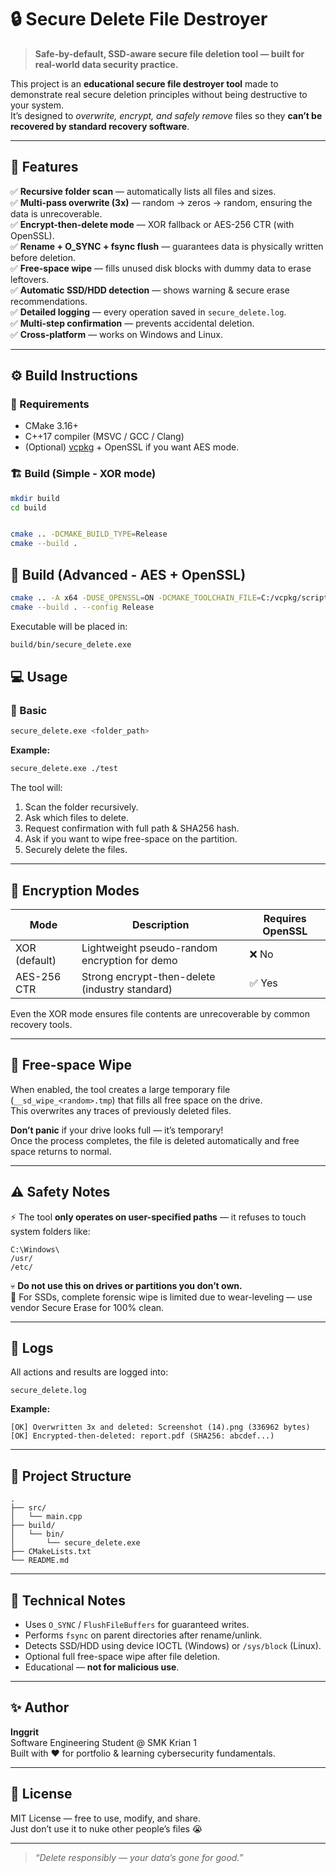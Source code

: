 # 🔒 Secure Delete File Destroyer

> **Safe-by-default, SSD-aware secure file deletion tool — built for real-world data security practice.**

This project is an **educational secure file destroyer tool** made to demonstrate real secure deletion principles without being destructive to your system.  
It’s designed to *overwrite, encrypt, and safely remove* files so they **can’t be recovered by standard recovery software**.

---

## 🚀 Features

✅ **Recursive folder scan** — automatically lists all files and sizes.  
✅ **Multi-pass overwrite (3x)** — random → zeros → random, ensuring the data is unrecoverable.  
✅ **Encrypt-then-delete mode** — XOR fallback or AES-256 CTR (with OpenSSL).  
✅ **Rename + O_SYNC + fsync flush** — guarantees data is physically written before deletion.  
✅ **Free-space wipe** — fills unused disk blocks with dummy data to erase leftovers.  
✅ **Automatic SSD/HDD detection** — shows warning & secure erase recommendations.  
✅ **Detailed logging** — every operation saved in `secure_delete.log`.  
✅ **Multi-step confirmation** — prevents accidental deletion.  
✅ **Cross-platform** — works on Windows and Linux.

---

## ⚙️ Build Instructions

### 🧩 Requirements
- CMake 3.16+
- C++17 compiler (MSVC / GCC / Clang)
- (Optional) [vcpkg](https://github.com/microsoft/vcpkg) + OpenSSL if you want AES mode.

### 🏗️ Build (Simple - XOR mode)
```bash
mkdir build
cd build


cmake .. -DCMAKE_BUILD_TYPE=Release
cmake --build .
```

## 🧠 Build (Advanced - AES + OpenSSL)
```bash
cmake .. -A x64 -DUSE_OPENSSL=ON -DCMAKE_TOOLCHAIN_FILE=C:/vcpkg/scripts/buildsystems/vcpkg.cmake
cmake --build . --config Release
```
Executable will be placed in:
```bash
build/bin/secure_delete.exe
```
## 💻 Usage

### 🔹 Basic
```bash
secure_delete.exe <folder_path>
```

**Example:**
```bash
secure_delete.exe ./test
```

The tool will:
1. Scan the folder recursively.
2. Ask which files to delete.
3. Request confirmation with full path & SHA256 hash.
4. Ask if you want to wipe free-space on the partition.
5. Securely delete the files.

---

## 🧩 Encryption Modes

| Mode | Description | Requires OpenSSL |
|------|--------------|------------------|
| XOR (default) | Lightweight pseudo-random encryption for demo | ❌ No |
| AES-256 CTR | Strong encrypt-then-delete (industry standard) | ✅ Yes |

Even the XOR mode ensures file contents are unrecoverable by common recovery tools.

---

## 🧹 Free-space Wipe

When enabled, the tool creates a large temporary file (`__sd_wipe_<random>.tmp`) that fills all free space on the drive.  
This overwrites any traces of previously deleted files.

**Don’t panic** if your drive looks full — it’s temporary!  
Once the process completes, the file is deleted automatically and free space returns to normal.

---

## ⚠️ Safety Notes

⚡ The tool **only operates on user-specified paths** — it refuses to touch system folders like:
```
C:\Windows\
/usr/
/etc/
```

💀 **Do not use this on drives or partitions you don’t own.**  
🧠 For SSDs, complete forensic wipe is limited due to wear-leveling — use vendor Secure Erase for 100% clean.

---

## 📜 Logs

All actions and results are logged into:
```
secure_delete.log
```

**Example:**
```
[OK] Overwritten 3x and deleted: Screenshot (14).png (336962 bytes)
[OK] Encrypted-then-deleted: report.pdf (SHA256: abcdef...)
```

---

## 📂 Project Structure

```
.
├── src/
│   └── main.cpp
├── build/
│   └── bin/
│       └── secure_delete.exe
├── CMakeLists.txt
└── README.md
```

---

## 🧠 Technical Notes

- Uses `O_SYNC` / `FlushFileBuffers` for guaranteed writes.  
- Performs `fsync` on parent directories after rename/unlink.  
- Detects SSD/HDD using device IOCTL (Windows) or `/sys/block` (Linux).  
- Optional full free-space wipe after file deletion.  
- Educational — **not for malicious use**.

---

## ✨ Author

**Inggrit**  
Software Engineering Student @ SMK Krian 1  
Built with ❤️ for portfolio & learning cybersecurity fundamentals.

---

## 📜 License

MIT License — free to use, modify, and share.  
Just don’t use it to nuke other people’s files 😭

---

> _“Delete responsibly — your data’s gone for good.”_
